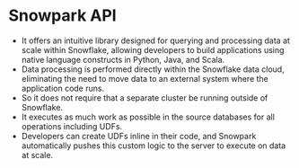 # Snowpark API

- It offers an intuitive library designed for querying and processing data at scale within Snowflake, allowing developers to build applications using native language constructs in Python, Java, and Scala.
- Data processing is performed directly within the Snowflake data cloud, eliminating the need to move data to an external system where the application code runs.
- So it does not require that a separate cluster be running outside of Snowflake.
- It executes as much work as possible in the source databases for all operations including UDFs.
- Developers can create UDFs inline in their code, and Snowpark automatically pushes this custom logic to the server to execute on data at scale.
